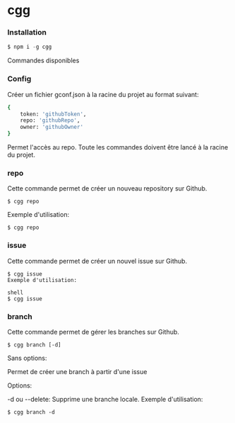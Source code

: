 # cgg
### Installation

```javascript
$ npm i -g cgg
```
Commandes disponibles
### Config
Créer un fichier gconf.json à la racine du projet au format suivant: 

```bash
{
    token: 'githubToken',
    repo: 'githubRepo',
    owner: 'githubOwner'
}
```

Permet l'accès au repo.
Toute les commandes doivent être lancé à la racine du projet.

### repo
Cette commande permet de créer un nouveau repository sur Github.

```shell
$ cgg repo
```
Exemple d'utilisation:

```shell
$ cgg repo
```
### issue
Cette commande permet de créer un nouvel issue sur Github.

```shell
$ cgg issue
Exemple d'utilisation:

shell
$ cgg issue
```
### branch
Cette commande permet de gérer les branches sur Github.

```shell
$ cgg branch [-d]
```
Sans options:

Permet de créer une branch à partir d'une issue

Options:

-d ou --delete: Supprime une branche locale.
Exemple d'utilisation:

```shell
$ cgg branch -d
```


